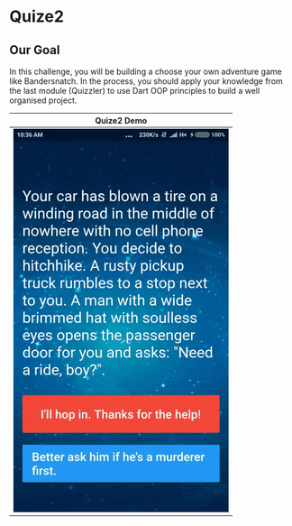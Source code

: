 # Quize2

## Our Goal

In this challenge, you will be building a choose your own adventure game like Bandersnatch. In the process, you should apply your knowledge from the last module (Quizzler) to use Dart OOP principles to build a well organised project.

| Quize2 Demo |
| --------------- |
| ![Quize2](/gif/quize2.gif) |